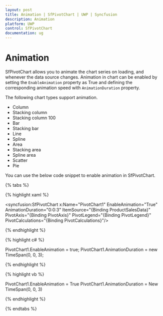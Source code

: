 ```yaml
---
layout: post
title: Animation | SfPivotChart | UWP | Syncfusion
description: Animation
platform: UWP
control: SfPivotChart
documentation: ug
---
```


# Animation

SfPivotChart allows you to animate the chart series on loading, and whenever the data source changes. Animation in chart can be enabled by setting the `EnableAnimation` property as True and defining the corresponding animation speed with `AnimationDuration` property.

The following chart types support animation.

* Column
* Stacking column
* Stacking column 100
* Bar
* Stacking bar
* Line
* Spline
* Area
* Stacking area
* Spline area
* Scatter
* Pie

You can use the below code snippet to enable animation in SfPivotChart.

{% tabs %}

{% highlight xaml %}

<syncfusion:SfPivotChart x:Name="PivotChart1" EnableAnimation="True" AnimationDuration="0:0:3"
                         ItemSource="{Binding ProductSalesData}" PivotAxis="{Binding PivotAxis}" PivotLegend="{Binding PivotLegend}" PivotCalculations="{Binding PivotCalculations}"/>

{% endhighlight %}

{% highlight c# %}

PivotChart1.EnableAnimation = true;
PivotChart1.AnimationDuration = new TimeSpan(0, 0, 3);

{% endhighlight %}

{% highlight vb %}

PivotChart1.EnableAnimation = True
PivotChart1.AnimationDuration = New TimeSpan(0, 0, 3)

{% endhighlight %}

{% endtabs %}